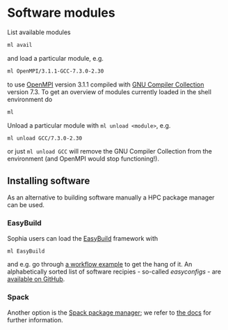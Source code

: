 # Software modules

List available modules
```md
ml avail
```
and load a particular module, e.g.
```md
ml OpenMPI/3.1.1-GCC-7.3.0-2.30
```
to use [OpenMPI](https://www.open-mpi.org/) version 3.1.1 compiled with [GNU Compiler Collection](https://gcc.gnu.org/) version 7.3.
To get an overview of modules currently loaded in the shell environment do
```md
ml
```
Unload a particular module with `ml unload <module>`, e.g.
```md
ml unload GCC/7.3.0-2.30
```
or just `ml unload GCC` will remove the GNU Compiler Collection from the environment
(and OpenMPI would stop functioning!).


## Installing software

As an alternative to building software manually a HPC package manager can be used.

### EasyBuild

Sophia users can load the [EasyBuild](https://easybuild.io/) framework with
```md
ml EasyBuild
```
and e.g. go through [a workflow example](https://docs.easybuild.io/en/latest/Typical_workflow_example_with_WRF.html) to get the hang of it. An alphabetically sorted list of software recipies - so-called *easyconfigs* - are
[available on GitHub](https://github.com/easybuilders/easybuild-easyconfigs/tree/develop/easybuild/easyconfigs).

### Spack

Another option is the [Spack package manager](https://spack.io/); we refer to [the docs](https://spack.readthedocs.io/en/latest/) for
further information.
